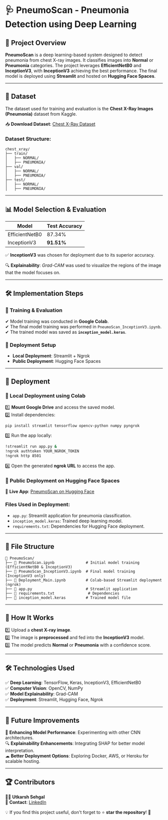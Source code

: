 # 🩺 PneumoScan - Pneumonia Detection using Deep Learning

## 📌 Project Overview

**PneumoScan** is a deep learning-based system designed to detect pneumonia from chest X-ray images. It classifies images into **Normal** or **Pneumonia** categories. The project leverages **EfficientNetB0** and **InceptionV3**, with **InceptionV3** achieving the best performance. The final model is deployed using **Streamlit** and hosted on **Hugging Face Spaces**.

---

## 📂 Dataset

The dataset used for training and evaluation is the **Chest X-Ray Images (Pneumonia)** dataset from Kaggle.

📥 **Download Dataset**: [Chest X-Ray Dataset](https://www.kaggle.com/datasets/paultimothymooney/chest-xray-pneumonia)

### Dataset Structure:
```
chest_xray/
├── train/
│   ├── NORMAL/
│   ├── PNEUMONIA/
├── val/
│   ├── NORMAL/
│   ├── PNEUMONIA/
├── test/
│   ├── NORMAL/
│   ├── PNEUMONIA/
```

---

## 📊 Model Selection & Evaluation

| Model          | Test Accuracy |
|---------------|--------------|
| EfficientNetB0 | 87.34%       |
| InceptionV3   | **91.51%**   |

✅ **InceptionV3** was chosen for deployment due to its superior accuracy.

🔍 **Explainability**: *Grad-CAM* was used to visualize the regions of the image that the model focuses on.

---

## 🛠️ Implementation Steps

### 🔬 Training & Evaluation
✔ Model training was conducted in **Google Colab**.  
✔ The final model training was performed in `PneumoScan_InceptionV3.ipynb`.  
✔ The trained model was saved as **`inception_model.keras`**.  

### 🚀 Deployment Setup
- **Local Deployment**: Streamlit + Ngrok
- **Public Deployment**: Hugging Face Spaces

---

## 🚀 Deployment

### 🔹 Local Deployment using Colab
1️⃣ **Mount Google Drive** and access the saved model.  
2️⃣ Install dependencies:
   ```bash
   pip install streamlit tensorflow opencv-python numpy pyngrok
   ```
3️⃣ Run the app locally:
   ```bash
   !streamlit run app.py &
   !ngrok authtoken YOUR_NGROK_TOKEN
   !ngrok http 8501
   ```
4️⃣ Open the generated **ngrok URL** to access the app.

### 🔹 Public Deployment on Hugging Face Spaces
📍 **Live App**: [PneumoScan on Hugging Face](https://huggingface.co/spaces/usehgal6/PneumoScan)

### Files Used in Deployment:
- `app.py`: Streamlit application for pneumonia classification.
- `inception_model.keras`: Trained deep learning model.
- `requirements.txt`: Dependencies for Hugging Face deployment.

---

## 📜 File Structure
```
📂 PneumoScan/
├── 📄 PneumoScan.ipynb              # Initial model training (EfficientNetB0 & InceptionV3)
├── 📄 PneumoScan_InceptionV3.ipynb  # Final model training (InceptionV3 only)
├── 📄 Deployment_Main.ipynb         # Colab-based Streamlit deployment (ngrok)
├── 📄 app.py                        # Streamlit application
├── 📄 requirements.txt               # Dependencies
├── 📄 inception_model.keras         # Trained model file
```

---

## 📌 How It Works
1️⃣ Upload a **chest X-ray image**.  
2️⃣ The image is **preprocessed** and fed into the **InceptionV3** model.  
3️⃣ The model predicts **Normal** or **Pneumonia** with a confidence score.  

---

## 🛠️ Technologies Used
✅ **Deep Learning**: TensorFlow, Keras, InceptionV3, EfficientNetB0  
✅ **Computer Vision**: OpenCV, NumPy  
✅ **Model Explainability**: Grad-CAM  
✅ **Deployment**: Streamlit, Hugging Face, Ngrok  

---

## 📌 Future Improvements
🚀 **Enhancing Model Performance**: Experimenting with other CNN architectures.  
🔍 **Explainability Enhancements**: Integrating SHAP for better model interpretation.  
☁ **Better Deployment Options**: Exploring Docker, AWS, or Heroku for scalable hosting.  

---

## 🏆 Contributors
👨‍💻 **Utkarsh Sehgal**  
📧 **Contact**: [LinkedIn](www.linkedin.com/in/utkarsh-sehgal)

💡 If you find this project useful, don't forget to ⭐ **star the repository**! 🌟
